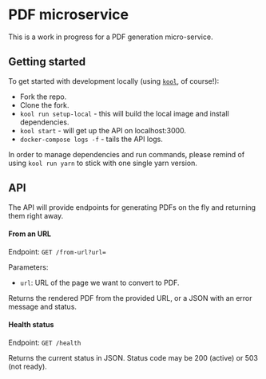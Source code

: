 # PDF microservice

This is a work in progress for a PDF generation micro-service.

## Getting started
To get started with development locally (using [`kool`](https://github.com/kool-dev/kool), of course!):

- Fork the repo.
- Clone the fork.
- `kool run setup-local` - this will build the local image and install dependencies.
- `kool start` - will get up the API on localhost:3000.
- `docker-compose logs -f` - tails the API logs.

In order to manage dependencies and run commands, please remind of using `kool run yarn` to stick with one single yarn version.

## API

The API will provide endpoints for generating PDFs on the fly and returning them right away.

#### From an URL

Endpoint: `GET /from-url?url=`

Parameters:
 - `url`: URL of the page we want to convert to PDF.

Returns the rendered PDF from the provided URL, or a JSON with an error message and status.

#### Health status

Endpoint: `GET /health`

Returns the current status in JSON. Status code may be 200 (active) or 503 (not ready).
